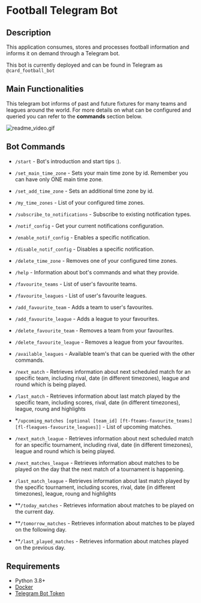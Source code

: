 

# Football Telegram Bot


## Description

This application consumes, stores and processes football information and informs it on demand through a Telegram bot.

This bot is currently deployed and can be found in Telegram as `@card_football_bot`


## Main Functionalities

This telegram bot informs of past and future fixtures for many teams and leagues around the world.
For more details on what can be configured and queried you can refer to the **commands** section below.


![readme_video.gif](media/readme_video.gif)


## Bot Commands

- `/start` - Bot's introduction and start tips :).

- `/set_main_time_zone` - Sets your main time zone by id. Remember you can have only ONE main time zone.

- `/set_add_time_zone` - Sets an additional time zone by id.

- `/my_time_zones` - List of your configured time zones.

- `/subscribe_to_notifications` - Subscribe to existing notification types.

- `/notif_config` - Get your current notifications configuration.

- `/enable_notif_config` - Enables a specific notification.

- `/disable_notif_config` - Disables a specific notification.

- `/delete_time_zone` - Removes one of your configured time zones.

- `/help` - Information about bot's commands and what they provide.

- `/favourite_teams` - List of user's favourite teams.

- `/favourite_leagues` - List of user's favourite leagues.
 
- `/add_favourite_team` - Adds a team to user's favourites.

- `/add_favourite_league` - Adds a league to your favourites.

- `/delete_favourite_team` - Removes a team from your favourites.

- `/delete_favourite_league` - Removes a league from your favourites.

- `/available_leagues` - Available team's that can be queried with the other commands.

- `/next_match` - Retrieves information about next scheduled match for an specific team, including rival, date (in different timezones), league and round which is being played.

- `/last_match` - Retrieves information about last match played by the specific team, including  scores, rival, date (in different timezones), league, roung and highlights

- *`/upcoming_matches [optional [team_id] [ft-fteams-favourite_teams] [fl-fleagues-favourite_leagues]]` - List of upcoming matches.

- `/next_match_league` - Retrieves information about next scheduled match for an specific tournament, including rival, date (in different timezones), league and round which is being played.

- `/next_matches_league` - Retrieves information about matches to be played on the day that the next match of a tournament is happening.

- `/last_match_league` - Retrieves information about last match played by the specific tournament, including  scores, rival, date (in different timezones), league, roung and highlights

- **`/today_matches` - Retrieves information about matches to be played on the current day.

- **`/tomorrow_matches` - Retrieves information about matches to be played on the following day.

- **`/last_played_matches` - Retrieves information about matches played on the previous day.


## Requirements

- Python 3.8+
- [Docker](https://www.docker.com)
- [Telegram Bot Token](https://core.telegram.org/bots)
